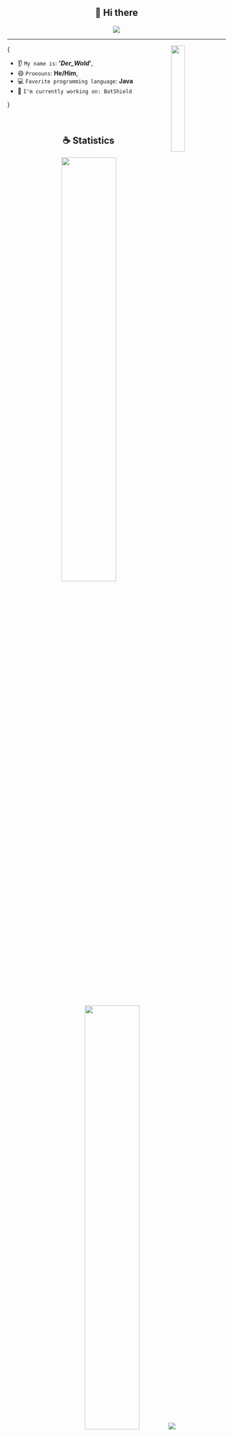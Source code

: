 <h2 align="center">👋 Hi there</h2>

<p align="center">
    <img src="https://komarev.com/ghpvc/?username=derwold&color=blueviolet"/>
</p>

<hr/>

<img align='right' src='https://avatars.githubusercontent.com/u/178295007?v=4' width='25%'>  

{  

* 👂 `My name is`: **'_Der_Wold_'**,
* 😄 `Pronouns`: **He/Him**,
* 💻 `Favorite programming language`: **Java**  
* 🔭 `I'm currently working on: BotShield`

}

<br/>

<h2 align="center">☕ Statistics</h2>

<p align="center">
  <img height="50%" width="auto" src ="https://github-readme-stats.vercel.app/api?username=derwold&show_icons=true&count_private=true&theme=vue&t&hide_border=true&hide=issues,contribs&bg_color=00000000">
  <img height="50%" width="auto" src ="https://github-readme-stats.vercel.app/api/top-langs/?username=derwold&layout=compact&hide_border=true&theme=vue&bg_color=00000000&langs_count=6&hide=jupyter%20notebook,tex,css,php&exclude_repo=Pacman-AI">
  <img src ="https://github-readme-streak-stats.herokuapp.com?user=derwold&theme=vue&hide_border=true&background=FFFFFF00">
</p>

<p align="center">
    <img src="https://github-profile-trophy.vercel.app/?username=derwold&theme=tokyonight"/>
</p>

<h2 align="center">📌 Pinned Repositories</h2>
<p align="center">Take a look at my most outstanding repositories.</p>
